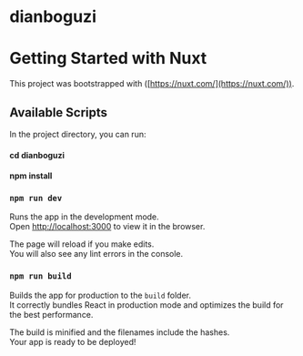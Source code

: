 # dianboguzi

# Getting Started with Nuxt

This project was bootstrapped with ([https://nuxt.com/](https://nuxt.com/)).

## Available Scripts

In the project directory, you can run:


#### cd dianboguzi
#### npm install

### `npm run dev`

Runs the app in the development mode.\
Open [http://localhost:3000](http://localhost:3000) to view it in the browser.

The page will reload if you make edits.\
You will also see any lint errors in the console.


### `npm run build`

Builds the app for production to the `build` folder.\
It correctly bundles React in production mode and optimizes the build for the best performance.

The build is minified and the filenames include the hashes.\
Your app is ready to be deployed!


